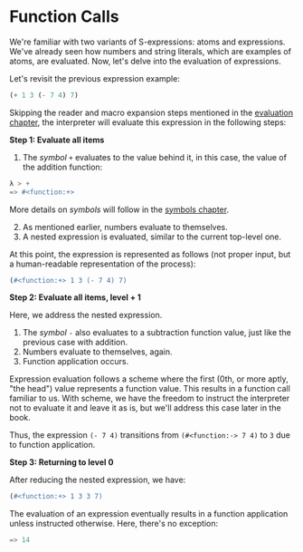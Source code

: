 # Function Calls

We're familiar with two variants of S-expressions: atoms and expressions. We've already seen how
numbers and string literals, which are examples of atoms, are evaluated. Now, let's delve into the
evaluation of expressions.

Let's revisit the previous expression example:

```scheme
(+ 1 3 (- 7 4) 7)
```

Skipping the reader and macro expansion steps mentioned in the
[evaluation chapter](evaluation.html), the interpreter will evaluate this expression in the
following steps:

**Step 1: Evaluate all items**

1. The _symbol_ `+` evaluates to the value behind it, in this case, the value of the addition
function:

```scheme
λ > +
=> #<function:+>
```

More details on _symbols_ will follow in the [symbols chapter](symbols.html).

2. As mentioned earlier, numbers evaluate to themselves.
3. A nested expression is evaluated, similar to the current top-level one.

At this point, the expression is represented as follows (not proper input, but a human-readable
representation of the process):

```scheme
(#<function:+> 1 3 (- 7 4) 7)
```

**Step 2: Evaluate all items, level + 1**

Here, we address the nested expression.

1. The _symbol_ `-` also evaluates to a subtraction function value, just like the previous case
   with addition.
2. Numbers evaluate to themselves, again.
3. Function application occurs.

Expression evaluation follows a scheme where the first (0th, or more aptly, "the head") value
represents a function value. This results in a function call familiar to us. With scheme, we have the
freedom to instruct the interpreter not to evaluate it and leave it as is, but we'll address this
case later in the book.

Thus, the expression `(- 7 4)` transitions from `(#<function:-> 7 4)` to `3` due to function application.

**Step 3: Returning to level 0**

After reducing the nested expression, we have:

```scheme
(#<function:+> 1 3 3 7)
```

The evaluation of an expression eventually results in a function application unless instructed
otherwise. Here, there's no exception:

```scheme
=> 14
```
